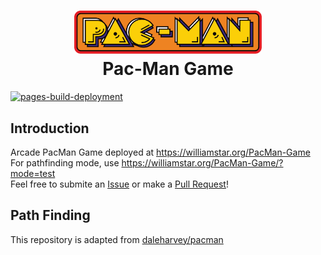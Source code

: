 <h1 align="center">
  <img src="static/media/Pac-Man.svg" alt="Pac-Man" width="300">
  <br>
  Pac-Man Game
  <br>
</h1>

[![pages-build-deployment](https://github.com/WilliamStar007/PacMan-Game/actions/workflows/pages/pages-build-deployment/badge.svg)](https://github.com/WilliamStar007/PacMan-Game/actions/workflows/pages/pages-build-deployment)

## Introduction
Arcade PacMan Game deployed at https://williamstar.org/PacMan-Game  
For pathfinding mode, use https://williamstar.org/PacMan-Game/?mode=test  
Feel free to submite an [Issue](https://github.com/WilliamStar007/PacMan-Game/issues)
or make a [Pull Request](https://github.com/WilliamStar007/PacMan-Game/issues)!

## Path Finding


This repository is adapted from [daleharvey/pacman](https://github.com/daleharvey/pacman)
